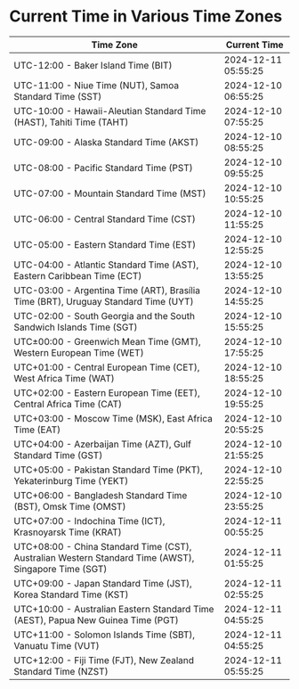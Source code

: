 # Current Time in Various Time Zones

| Time Zone | Current Time |
|-----------|--------------|
| UTC-12:00 - Baker Island Time (BIT) | 2024-12-11 05:55:25 |
| UTC-11:00 - Niue Time (NUT), Samoa Standard Time (SST) | 2024-12-10 06:55:25 |
| UTC-10:00 - Hawaii-Aleutian Standard Time (HAST), Tahiti Time (TAHT) | 2024-12-10 07:55:25 |
| UTC-09:00 - Alaska Standard Time (AKST) | 2024-12-10 08:55:25 |
| UTC-08:00 - Pacific Standard Time (PST) | 2024-12-10 09:55:25 |
| UTC-07:00 - Mountain Standard Time (MST) | 2024-12-10 10:55:25 |
| UTC-06:00 - Central Standard Time (CST) | 2024-12-10 11:55:25 |
| UTC-05:00 - Eastern Standard Time (EST) | 2024-12-10 12:55:25 |
| UTC-04:00 - Atlantic Standard Time (AST), Eastern Caribbean Time (ECT) | 2024-12-10 13:55:25 |
| UTC-03:00 - Argentina Time (ART), Brasília Time (BRT), Uruguay Standard Time (UYT) | 2024-12-10 14:55:25 |
| UTC-02:00 - South Georgia and the South Sandwich Islands Time (SGT) | 2024-12-10 15:55:25 |
| UTC±00:00 - Greenwich Mean Time (GMT), Western European Time (WET) | 2024-12-10 17:55:25 |
| UTC+01:00 - Central European Time (CET), West Africa Time (WAT) | 2024-12-10 18:55:25 |
| UTC+02:00 - Eastern European Time (EET), Central Africa Time (CAT) | 2024-12-10 19:55:25 |
| UTC+03:00 - Moscow Time (MSK), East Africa Time (EAT) | 2024-12-10 20:55:25 |
| UTC+04:00 - Azerbaijan Time (AZT), Gulf Standard Time (GST) | 2024-12-10 21:55:25 |
| UTC+05:00 - Pakistan Standard Time (PKT), Yekaterinburg Time (YEKT) | 2024-12-10 22:55:25 |
| UTC+06:00 - Bangladesh Standard Time (BST), Omsk Time (OMST) | 2024-12-10 23:55:25 |
| UTC+07:00 - Indochina Time (ICT), Krasnoyarsk Time (KRAT) | 2024-12-11 00:55:25 |
| UTC+08:00 - China Standard Time (CST), Australian Western Standard Time (AWST), Singapore Time (SGT) | 2024-12-11 01:55:25 |
| UTC+09:00 - Japan Standard Time (JST), Korea Standard Time (KST) | 2024-12-11 02:55:25 |
| UTC+10:00 - Australian Eastern Standard Time (AEST), Papua New Guinea Time (PGT) | 2024-12-11 04:55:25 |
| UTC+11:00 - Solomon Islands Time (SBT), Vanuatu Time (VUT) | 2024-12-11 04:55:25 |
| UTC+12:00 - Fiji Time (FJT), New Zealand Standard Time (NZST) | 2024-12-11 05:55:25 |
